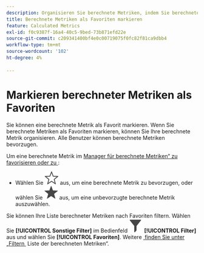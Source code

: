 ```yaml
---
description: Organisieren Sie berechnete Metriken, indem Sie berechnete Metriken als Favoriten markieren.
title: Berechnete Metriken als Favoriten markieren
feature: Calculated Metrics
exl-id: f0c9387f-16a4-40c5-9bed-73b871efd22e
source-git-commit: c209341400bf4e0c00719075f0fc82f81ca9dbb4
workflow-type: tm+mt
source-wordcount: '102'
ht-degree: 4%

---
```


# Markieren berechneter Metriken als Favoriten

Sie können eine berechnete Metrik als Favorit markieren. Wenn Sie berechnete Metriken als Favoriten markieren, können Sie Ihre berechnete Metrik organisieren. Alle Benutzer können berechnete Metriken bevorzugen.

Um eine berechnete Metrik im [Manager für berechnete Metriken“ zu favorisieren oder zu &#x200B;](/help/components/calc-metrics/cm-workflow/cm-manager.md):

* Wählen Sie ![StarOutline](/help/assets/icons/StarOutline.svg) aus, um eine berechnete Metrik zu bevorzugen, oder wählen Sie ![Star](/help/assets/icons/Star.svg) aus, um eine unbevorzugte berechnete Metrik auszuwählen.

Sie können Ihre Liste berechneter Metriken nach Favoriten filtern. Wählen Sie **[!UICONTROL Sonstige Filter]** im Bedienfeld ![Filter](/help/assets/icons/Filter.svg) **[!UICONTROL Filter]** aus und wählen Sie **[!UICONTROL Favoriten]**. Weitere [&#x200B; finden Sie unter „Filtern &#x200B;](/help/components/calc-metrics/cm-workflow/cm-filter.md) Liste der berechneten Metriken“.
